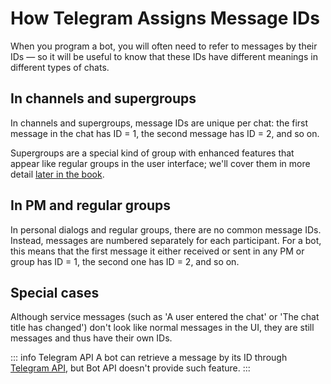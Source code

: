 # How Telegram Assigns Message IDs

When you program a bot, you will often need to refer to messages by their IDs —
so it will be useful to know that these IDs have different meanings in different types of chats.

## In channels and supergroups

In channels and supergroups, message IDs are unique per chat: the first message in the chat has ID = 1, 
the second message has ID = 2, and so on.

Supergroups are a special kind of group with enhanced features that appear like regular groups in the user interface;
we'll cover them in more detail [later in the book](../chats/supergroups).

## In PM and regular groups

In personal dialogs and regular groups, there are no common message IDs. 
Instead, messages are numbered separately for each participant. 
For a bot, this means that the first message it either received or sent in any PM or group has ID = 1, 
the second one has ID = 2, and so on.

## Special cases

Although service messages (such as 'A user entered the chat' or 'The chat title has changed') 
don't look like normal messages in the UI, they are still messages and thus have their own IDs.

::: info Telegram API
A bot can retrieve a message by its ID through [Telegram API](../dev/api), but Bot API doesn't provide such feature.
:::
